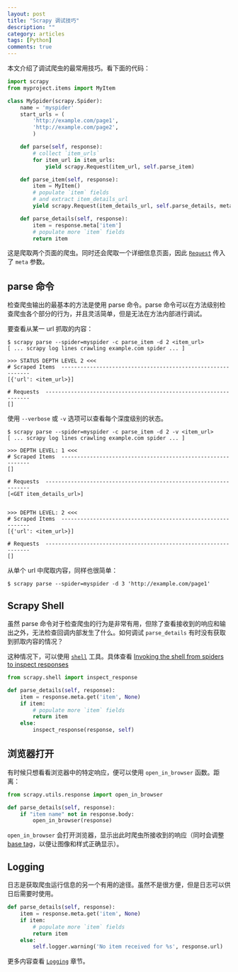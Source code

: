 ```yaml
---
layout: post
title: "Scrapy 调试技巧"
description: ""
category: articles
tags: [Python]
comments: true
---
```



本文介绍了调试爬虫的最常用技巧。看下面的代码：

```python
import scrapy
from myproject.items import MyItem

class MySpider(scrapy.Spider):
    name = 'myspider'
    start_urls = (
        'http://example.com/page1',
        'http://example.com/page2',
        )

    def parse(self, response):
        # collect `item_urls`
        for item_url in item_urls:
            yield scrapy.Request(item_url, self.parse_item)

    def parse_item(self, response):
        item = MyItem()
        # populate `item` fields
        # and extract item_details_url
        yield scrapy.Request(item_details_url, self.parse_details, meta={'item': item})

    def parse_details(self, response):
        item = response.meta['item']
        # populate more `item` fields
        return item
```

这是爬取两个页面的爬虫。同时还会爬取一个详细信息页面，因此 [`Request`](https://doc.scrapy.org/en/latest/topics/request-response.html#scrapy.http.Request) 传入了 `meta` 参数。

## parse 命令

检查爬虫输出的最基本的方法是使用 parse 命令。parse 命令可以在方法级别检查爬虫各个部分的行为，并且灵活简单，但是无法在方法内部进行调试。

要查看从某一 url 抓取的内容：

```shell
$ scrapy parse --spider=myspider -c parse_item -d 2 <item_url>
[ ... scrapy log lines crawling example.com spider ... ]

>>> STATUS DEPTH LEVEL 2 <<<
# Scraped Items  ------------------------------------------------------------
[{'url': <item_url>}]

# Requests  -----------------------------------------------------------------
[]
```

使用 `--verbose` 或 `-v` 选项可以查看每个深度级别的状态。

```shell
$ scrapy parse --spider=myspider -c parse_item -d 2 -v <item_url>
[ ... scrapy log lines crawling example.com spider ... ]

>>> DEPTH LEVEL: 1 <<<
# Scraped Items  ------------------------------------------------------------
[]

# Requests  -----------------------------------------------------------------
[<GET item_details_url>]


>>> DEPTH LEVEL: 2 <<<
# Scraped Items  ------------------------------------------------------------
[{'url': <item_url>}]

# Requests  -----------------------------------------------------------------
[]
```

从单个 url 中爬取内容，同样也很简单：

```shell
$ scrapy parse --spider=myspider -d 3 'http://example.com/page1'
```

## Scrapy Shell

虽然 parse 命令对于检查爬虫的行为是非常有用，但除了查看接收到的响应和输出之外，无法检查回调内部发生了什么。如何调试 `parse_details` 有时没有获取到抓取内容的情况？

这种情况下，可以使用 [`shell`](https://doc.scrapy.org/en/latest/topics/commands.html#std:command-shell) 工具。具体查看 [Invoking the shell from spiders to inspect responses](https://doc.scrapy.org/en/latest/topics/shell.html#topics-shell-inspect-response)

```python
from scrapy.shell import inspect_response

def parse_details(self, response):
    item = response.meta.get('item', None)
    if item:
        # populate more `item` fields
        return item
    else:
        inspect_response(response, self)
```

## 浏览器打开

有时候只想看看浏览器中的特定响应，便可以使用 `open_in_browser` 函数。距离：

```python
from scrapy.utils.response import open_in_browser

def parse_details(self, response):
    if "item name" not in response.body:
        open_in_browser(response)
```

`open_in_browser` 会打开浏览器，显示出此时爬虫所接收到的响应（同时会调整 [base tag](http://www.w3schools.com/tags/tag_base.asp)，以便让图像和样式正确显示）。

## Logging

日志是获取爬虫运行信息的另一个有用的途径。虽然不是很方便，但是日志可以供日后需要时使用。

```python
def parse_details(self, response):
    item = response.meta.get('item', None)
    if item:
        # populate more `item` fields
        return item
    else:
        self.logger.warning('No item received for %s', response.url)
```

更多内容查看 [`Logging`](https://doc.scrapy.org/en/latest/topics/logging.html#topics-logging) 章节。


















